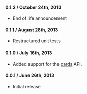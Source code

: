 #### 0.1.2 / October 24th, 2013
* End of life announcement


#### 0.1.1 / August 28th, 2013

* Restructured unit tests


#### 0.1.0 / July 16th, 2013

* Added support for the [cards](https://stripe.com/docs/api#cards) API.


#### 0.0.1 / June 26th, 2013

* Initial release

